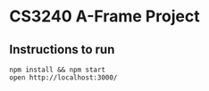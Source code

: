 # CS3240 A-Frame Project

## Instructions to run
    npm install && npm start
    open http://localhost:3000/
